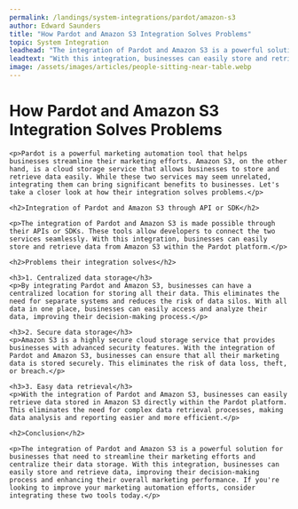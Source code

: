 ```yaml
---
permalink: /landings/system-integrations/pardot/amazon-s3
author: Edward Saunders
title: "How Pardot and Amazon S3 Integration Solves Problems"
topic: System Integration
leadhead: "The integration of Pardot and Amazon S3 is a powerful solution for businesses that need to streamline their marketing efforts and centralize their data storage"
leadtext: "With this integration, businesses can easily store and retrieve data, improving their decision-making process and enhancing their overall marketing performance. If you're looking to improve your marketing automation efforts, consider integrating these two tools today."
image: /assets/images/articles/people-sitting-near-table.webp
---
```

<div class="arttext">
	<h1>How Pardot and Amazon S3 Integration Solves Problems</h1>

	<p>Pardot is a powerful marketing automation tool that helps businesses streamline their marketing efforts. Amazon S3, on the other hand, is a cloud storage service that allows businesses to store and retrieve data easily. While these two services may seem unrelated, integrating them can bring significant benefits to businesses. Let's take a closer look at how their integration solves problems.</p>

	<h2>Integration of Pardot and Amazon S3 through API or SDK</h2>

	<p>The integration of Pardot and Amazon S3 is made possible through their APIs or SDKs. These tools allow developers to connect the two services seamlessly. With this integration, businesses can easily store and retrieve data from Amazon S3 within the Pardot platform.</p>

	<h2>Problems their integration solves</h2>

	<h3>1. Centralized data storage</h3>
	<p>By integrating Pardot and Amazon S3, businesses can have a centralized location for storing all their data. This eliminates the need for separate systems and reduces the risk of data silos. With all data in one place, businesses can easily access and analyze their data, improving their decision-making process.</p>

	<h3>2. Secure data storage</h3>
	<p>Amazon S3 is a highly secure cloud storage service that provides businesses with advanced security features. With the integration of Pardot and Amazon S3, businesses can ensure that all their marketing data is stored securely. This eliminates the risk of data loss, theft, or breach.</p>

	<h3>3. Easy data retrieval</h3>
	<p>With the integration of Pardot and Amazon S3, businesses can easily retrieve data stored in Amazon S3 directly within the Pardot platform. This eliminates the need for complex data retrieval processes, making data analysis and reporting easier and more efficient.</p>

	<h2>Conclusion</h2>

	<p>The integration of Pardot and Amazon S3 is a powerful solution for businesses that need to streamline their marketing efforts and centralize their data storage. With this integration, businesses can easily store and retrieve data, improving their decision-making process and enhancing their overall marketing performance. If you're looking to improve your marketing automation efforts, consider integrating these two tools today.</p>

</div>